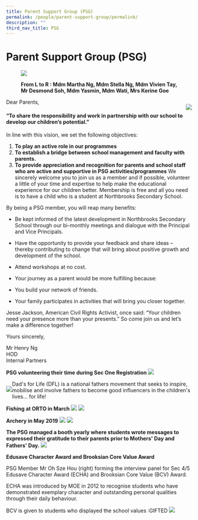 ```yaml
---
title: Parent Support Group (PSG)
permalink: /people/parent-support-group/permalink/
description: ""
third_nav_title: PSG
---
```

Parent Support Group (PSG)
==========================


<figure>

![](/images/PSG%202019.jpeg)

<figcaption> <strong> From L to R : Mdm Martha Ng, Mdm Stella Ng, Mdm Vivien Tay, Mr Desmond Soh, Mdm Yasmin, Mdm Wati, Mrs Kerine Goe </strong> </figcaption>

</figure>



<div>

<div style="float: right">

![](/images/PSG.jpeg)

</div><div>

Dear Parents,   

#### “To share the responsibility and work in partnership with our school to develop our children’s potential.”

  

In line with this vision, we set the following objectives:
1.  **To play an active role in our programmes**
2.  **To establish a bridge between school management and faculty with parents.**
3.  **To provide appreciation and recognition for parents and school staff who are active and supportive in PSG activities/programmes**
We sincerely welcome you to join us as a member and if possible, volunteer a little of your time and expertise to help make the educational experience for our children better. Membership is free and all you need is to have a child who is a student at Northbrooks Secondary School.  

By being a PSG member, you will reap many benefits:  

*   Be kept informed of the latest development in Northbrooks Secondary School through our bi-monthly meetings and dialogue with the Principal and Vice Principals.
*   Have the opportunity to provide your feedback and share ideas – thereby contributing to change that will bring about positive growth and development of the school.
*   Attend workshops at no cost.
*   Your journey as a parent would be more fulfilling because:

*   You build your network of friends.
*   Your family participates in activities that will bring you closer together.

  

Jesse Jackson, American Civil Rights Activist, once said: “Your children need your presence more than your presents.” So come join us and let’s make a difference together!  

Yours sincerely,  

Mr Henry Ng  
HOD  
Internal Partners
</div></div>

**PSG volunteering their time during Sec One Registration**
![](/images/Fishing.jpeg)



<div>

<div style="float: left">

![](/images/Dads%20for%20life%20.png)

</div><div>

Dad's for Life (DFL) is a national fathers movement that seeks to inspire, mobilise and involve fathers to become good influencers in the children's lives... for life!

</div></div>

**Fishing at ORTO in March**
![](/images/Fishing.jpeg)
![](/images/AAA.png)

**Archery in May 2019**
![](/images/Archery1.jpeg) ![](/images/Archery2.jpeg)

**The PSG managed a booth yearly where students wrote messages to expressed their gratitude to their parents prior to Mothers' Day and Fathers' Day.**
![](/images/AAA1.png)


**Edusave Character Award and Brooksian Core Value Award**

PSG Member Mr Oh Sze Hou (right) forming the interview panel for Sec 4/5 Edusave Character Award (ECHA) and Brooksian Core Value (BCV) Award.

ECHA was introduced by MOE in 2012 to recognise students who have demonstrated exemplary character and outstanding personal qualities through their daily behaviour.

BCV is given to students who displayed the school values :GIFTED
![](/images/ECHA%20BCV%20award%202019.jpeg)